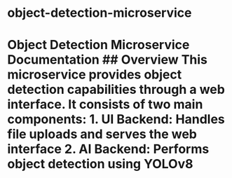 # object-detection-microservice
# Object Detection Microservice Documentation  ## Overview This microservice provides object detection capabilities through a web interface. It consists of two main components: 1. **UI Backend**: Handles file uploads and serves the web interface 2. **AI Backend**: Performs object detection using YOLOv8

